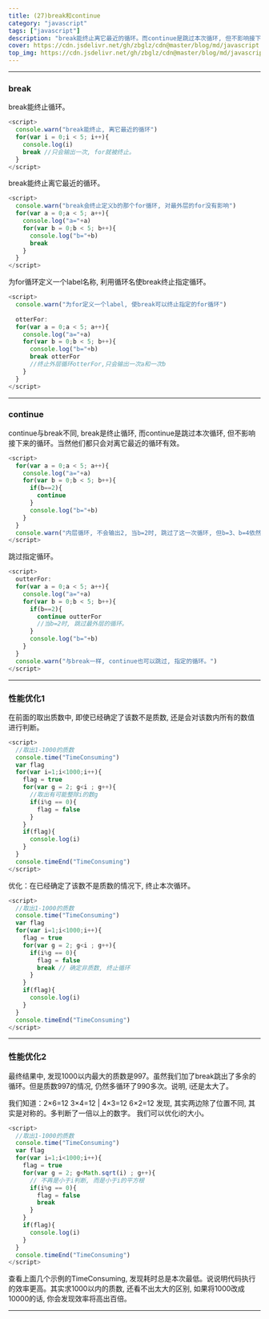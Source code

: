 ```yaml
---
title: (27)break和continue
category: "javascript"
tags: ["javascript"]
description: "break能终止离它最近的循环。而continue是跳过本次循环, 但不影响接下来的循环。"
cover: https://cdn.jsdelivr.net/gh/zbglz/cdn@master/blog/md/javascript.svg
top_img: https://cdn.jsdelivr.net/gh/zbglz/cdn@master/blog/md/javascript.svg
---
```


***

### break

break能终止循环。


```js js
<script>
  console.warn("break能终止, 离它最近的循环")
  for(var i = 0;i < 5; i++){
    console.log(i)
    break //只会输出一次, for就被终止。
  }
</script>
```


break能终止离它最近的循环。


```js js
<script>
  console.warn("break会终止定义b的那个for循环, 对最外层的for没有影响")
  for(var a = 0;a < 5; a++){
    console.log("a="+a)
    for(var b = 0;b < 5; b++){
      console.log("b="+b)
      break
    }
  }
</script>
```


为for循环定义一个label名称, 利用循环名使break终止指定循环。


```js js
<script>
  console.warn("为for定义一个label, 使break可以终止指定的for循环")
  
  otterFor:
  for(var a = 0;a < 5; a++){
    console.log("a="+a)
    for(var b = 0;b < 5; b++){
      console.log("b="+b)
      break otterFor
      //终止外层循环otterFor,只会输出一次a和一次b
    }
  }
</script>
```


***

### continue

continue与break不同, break是终止循环, 而continue是跳过本次循环, 但不影响接下来的循环。当然他们都只会对离它最近的循环有效。


```js js
<script>
  for(var a = 0;a < 5; a++){
    console.log("a="+a)
    for(var b = 0;b < 5; b++){
      if(b==2){
        continue
      }
      console.log("b="+b)
    }
  }
  console.warn("内层循环, 不会输出2, 当b=2时, 跳过了这一次循环, 但b=3、b=4依然会执行。")
</script>
```


跳过指定循环。


```js js
<script>
  outterFor:
  for(var a = 0;a < 5; a++){
    console.log("a="+a)
    for(var b = 0;b < 5; b++){
      if(b==2){
        continue outterFor
        //当b=2时, 跳过最外层的循环。
      }
      console.log("b="+b)
    }
  }
  console.warn("与break一样, continue也可以跳过, 指定的循环。")
</script>
```


***

### 性能优化1

在前面的取出质数中, 即使已经确定了该数不是质数, 还是会对该数内所有的数值进行判断。


```js js
<script>
  //取出1-1000的质数
  console.time("TimeConsuming")
  var flag
  for(var i=1;i<1000;i++){
    flag = true
    for(var g = 2; g<i ; g++){ 
      //取出有可能整除i的数g
      if(i%g == 0){
        flag = false 
      }
    }
    if(flag){
      console.log(i)
    }
  }
  console.timeEnd("TimeConsuming")
</script>
```


优化：在已经确定了该数不是质数的情况下, 终止本次循环。


```js js
<script>
  //取出1-1000的质数
  console.time("TimeConsuming")
  var flag
  for(var i=1;i<1000;i++){
    flag = true
    for(var g = 2; g<i ; g++){ 
      if(i%g == 0){
        flag = false 
        break // 确定非质数, 终止循环
      }
    }
    if(flag){
      console.log(i)
    }
  }
  console.timeEnd("TimeConsuming")
</script>
```


***

### 性能优化2

最终结果中, 发现1000以内最大的质数是997。虽然我们加了break跳出了多余的循环。但是质数997的情况, 仍然多循环了990多次。说明, i还是太大了。

我们知道：2×6=12 3×4=12 | 4×3=12 6×2=12
发现, 其实两边除了位置不同, 其实是对称的。多判断了一倍以上的数字。
我们可以优化i的大小。


```js js
<script>
  //取出1-1000的质数
  console.time("TimeConsuming")
  var flag
  for(var i=1;i<1000;i++){
    flag = true
    for(var g = 2; g<Math.sqrt(i) ; g++){ 
      // 不再是小于i判断, 而是小于i的平方根
      if(i%g == 0){
        flag = false 
        break
      }
    }
    if(flag){
      console.log(i)
    }
  }
  console.timeEnd("TimeConsuming")
</script>
```


查看上面几个示例的TimeConsuming, 发现耗时总是本次最低。说说明代码执行的效率更高。其实求1000以内的质数, 还看不出太大的区别, 如果将1000改成10000的话, 你会发现效率将高出百倍。


***